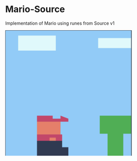# Mario-Source
Implementation of Mario using runes from Source v1

<img src="Screenshot 2020-08-28 at 12.56.59 AM.png" width=400 />
